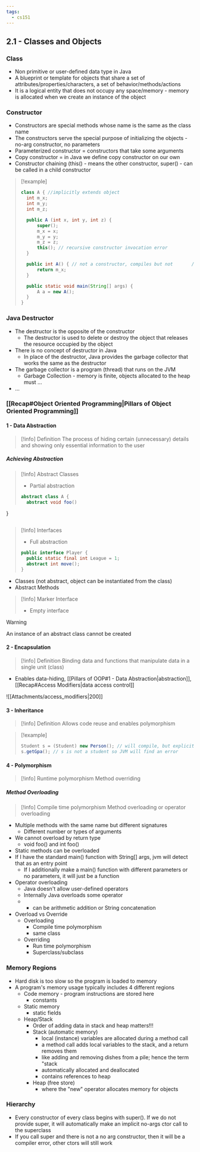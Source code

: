 ```yaml
---
tags:
  - cs151
---
```


## 2.1 - Classes and Objects

### Class

* Non primitive or user-defined data type in Java
* A blueprint or template for objects that share a set of attributes/properties/characters, a set of behavior/methods/actions
* It is a logical entity that does not occupy any space/memory - memory is allocated when we create an instance of the object
### Constructor

* Constructors are special methods whose name is the same as the class name
* The constructors serve the special purpose of initializing the objects - no-arg constructor, no parameters
* Parameterized constructor = constructors that take some arguments
* Copy constructor = in Java we define copy constructor on our own
* Constructor chaining (this() - means the other constructor, super() - can be called in a child constructor

> [!example]
>```java
>class A { //implicitly extends object
> 	int m_x;
> 	int m_y;
> 	int m_z;
>
>	public A (int x, int y, int z) {
>		super();
>		m_x = x;
>		m_y = y;
>		m_z = z;
>		this(); // recursive constructor invocation error
>	}
>
>	public int A() { // not a constructor, compiles but not       // reccomended
>		return m_x;
>	}
>
>	public static void main(String[] args) {
>		A a = new A();
>	}
>}
>```
### Java Destructor

* The destructor is the opposite of the constructor
	* The destructor is used to delete or destroy the object that releases the resource occupied by the object
* There is no concept of destructor in Java
	* In place of the destructor, Java provides the garbage collector that works the same as the destructor
* The garbage collector is a program (thread) that runs on the JVM
	* Garbage Collection - memory is finite, objects allocated to the heap must …
* …

### [[Recap#Object Oriented Programming|Pillars of Object Oriented Programming]]

#### 1 - Data Abstraction

> [!info] Definition
> The process of hiding certain (unnecessary) details and showing only essential information to the user
##### Achieving Abstraction

> [!info] Abstract Classes 
> * Partial abstraction
>```java
> abstract class A {
>	abstract void foo()
}
>```

> [!info] Interfaces
> * Full abstraction
>```java
>public interface Player {
>	public static final int League = 1;
>	abstract int move();
>}
>```

* Classes (not abstract, object can be instantiated from the class)
* Abstract Methods

> [!info] Marker Interface
> * Empty interface

> [!warning]
> An instance of an abstract class cannot be created
#### 2 - Encapsulation

> [!info] Definition
> Binding data and functions that manipulate data in a single unit (class)

* Enables data-hiding, [[Pillars of OOP#1 - Data Abstraction|abstraction]], [[Recap#Access Modifiers|data access control]]

![[Attachments/access_modifiers|200]]

#### 3 - Inheritance

> [!info] Definition
> Allows code reuse and enables polymorphism

> [!example]
>```java
>Student s = (Student) new Person(); // will compile, but explicit type casting is not reccommended
>s.getGpa(); // s is not a student so JVM will find an error
>```
#### 4 - Polymorphism

> [!info] Runtime polymorphism
> Method overriding
##### Method Overloading

> [!info] Compile time polymorphism
> Method overloading or operator overloading

* Multiple methods with the same name but different signatures
	* Different number or types of arguments
* We cannot overload by return type
	* void foo() and int foo()
* Static methods can be overloaded
* If I have the standard main() function with String[] args, jvm will detect that as an entry point
	* If I additionally make a main() function with different parameters or no parameters, it will just be a function
* Operator overloading
	* Java doesn't allow user-defined operators
	* Internally Java overloads some operator
	* + can be arithmetic addition or String concatenation
* Overload vs Override
	* Overloading
		* Compile time polymorphism
		* same class
	* Overriding
		* Run time polymorphism
		* Superclass/subclass
### Memory Regions

* Hard disk is too slow so the program is loaded to memory
* A program's memory usage typically includes 4 different regions
	* Code memory - program instructions are stored here
		* constants
	* Static memory
		* static fields
	* Heap/Stack
		* Order of adding data in stack and heap matters!!!
		* Stack (automatic memory)
			* local (instance) variables are allocated during a method call
			* a method call adds local variables to the stack, and a return removes them
			* like adding and removing dishes from a pile; hence the term "stack
			* automatically allocated and deallocated
			* contains references to heap
		* Heap (free store)
			* where the "new" operator allocates memory for objects
### Hierarchy

* Every constructor of every class begins with super(). If we do not provide super, it will automatically make an implicit no-args ctor call to the superclass
* If you call super and there is not a no arg constructor, then it will be a compiler error, other ctors will still work